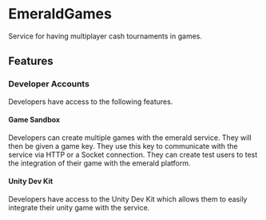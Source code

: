 # EmeraldGames
Service for having multiplayer cash tournaments in games.

## Features

### Developer Accounts
Developers have access to the following features.

#### Game Sandbox
Developers can create multiple games with the emerald service. They will then be given a game key.
They use this key to communicate with the service via HTTP or a Socket connection. They can create
test users to test the integration of their game with the emerald platform.

#### Unity Dev Kit
Developers have access to the Unity Dev Kit which allows them to easily integrate their unity game
with the service.
